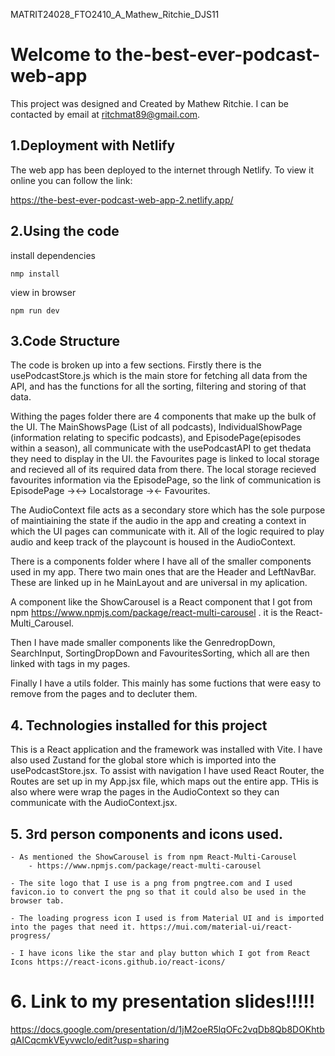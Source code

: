 MATRIT24028_FTO2410_A_Mathew_Ritchie_DJS11

# Welcome to the-best-ever-podcast-web-app

This project was designed and Created by Mathew Ritchie. I can be contacted by email at ritchmat89@gmail.com.

## 1.Deployment with Netlify

The web app has been deployed to the internet through Netlify. To view it online you can follow the link:

https://the-best-ever-podcast-web-app-2.netlify.app/

## 2.Using the code

 install dependencies 
    
    nmp install
    

 view in browser
    
    npm run dev


## 3.Code Structure

The code is broken up into a few sections. Firstly there is the usePodcastStore.js which is the main store for fetching all data from the API, and has the functions for all the sorting, filtering and storing of that data.

Withing the pages folder there are 4 components that make up the bulk of the UI. The MainShowsPage (List of all podcasts), IndividualShowPage (information relating to specific podcasts), and EpisodePage(episodes within a season), all communicate with the usePodcastAPI to get thedata they need to display in the UI. the Favourites page is linked to local storage and recieved all of its required data from there. The local storage recieved favourites information via the EpisodePage, so the link of communication is EpisodePage -><-> Localstorage -><- Favourites.

The AudioContext file acts as a secondary store which has the sole purpose of maintiaining the state if the audio in the app and creating a context in which the UI pages can communicate with it. All of the logic required to play audio and keep track of the playcount is housed in the AudioContext.

There is a components folder where I have all of the smaller components used in my app. There two main ones that are the Header and LeftNavBar. These are linked up in he MainLayout and are universal in my aplication.

A component like the ShowCarousel is a React component that I got from npm https://www.npmjs.com/package/react-multi-carousel . it is the React-Multi_Carousel.

Then I have made smaller components like the GenredropDown, SearchInput, SortingDropDown and FavouritesSorting, which all are then linked with tags in my pages.

Finally I have a utils folder. This mainly has some fuctions that were easy to remove from the pages and to decluter them.

## 4. Technologies installed for this project

This is a React application and the framework was installed with Vite. I have also used Zustand for the global store which is imported into the usePodcastStore.jsx. To assist with navigation I have used React Router, the Routes are set up in my App.jsx file, which maps out the entire app. THis is also where were wrap the pages in the AudioContext so they can communicate with the AudioContext.jsx.

## 5. 3rd person components and icons used.

    - As mentioned the ShowCarousel is from npm React-Multi-Carousel
        - https://www.npmjs.com/package/react-multi-carousel

    - The site logo that I use is a png from pngtree.com and I used favicon.io to convert the png so that it could also be used in the browser tab.

    - The loading progress icon I used is from Material UI and is imported into the pages that need it. https://mui.com/material-ui/react-progress/

    - I have icons like the star and play button which I got from React Icons https://react-icons.github.io/react-icons/

# 6. Link to my presentation slides!!!!!

https://docs.google.com/presentation/d/1jM2oeR5lqOFc2vqDb8Qb8DOKhtbqAICqcmkVEyvwcIo/edit?usp=sharing
